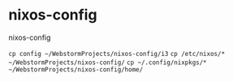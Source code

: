 # nixos-config
nixos-config

`cp config ~/WebstormProjects/nixos-config/i3`
`cp /etc/nixos/*  ~/WebstormProjects/nixos-config/`
`cp ~/.config/nixpkgs/*  ~/WebstormProjects/nixos-config/home/`